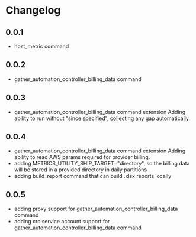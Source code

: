# Changelog

## 0.0.1

- host_metric command

## 0.0.2

- gather_automation_controller_billing_data command

## 0.0.3

- gather_automation_controller_billing_data command extension
  Adding ability to run without "since specified", collecting any
  gap automatically.

## 0.0.4

- gather_automation_controller_billing_data command extension
  Adding ability to read AWS params required for provider billing.
- adding METRICS_UTILITY_SHIP_TARGET="directory", so the billing data
  will be stored in a provided directory in daily partitions
- adding build_report command that can build .xlsx reports locally

## 0.0.5

- adding proxy support for gather_automation_controller_billing_data command
- adding crc service account support for gather_automation_controller_billing_data command
